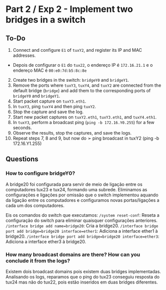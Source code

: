 # Part 2 / Exp 2 - Implement two bridges in a switch

## To-Do

1. Connect and configure `E1` of `tuxY2`, and register its IP and MAC addresses.

- Depois de configurar o `E1` do `tux22`, o endereço IP é `172.16.21.1` e o endereço MAC é `00:e0:7d:b5:8c:8e`

2. Create two bridges in the switch: `bridgeY0` and `bridgeY1`.  
3. Remove the ports where `tuxY3`, `tuxY4`, and `tuxY2` are connected from the default bridge (`bridge`) and add them to the corresponding ports of `bridgeY0` and `bridgeY1`.  
4. Start packet capture on `tuxY3.eth1`.  
5. In `tuxY3`, ping `tuxY4` and then ping `tuxY2`.
6. Stop the capture and save the log.  
7. Start new packet captures on `tuxY2.eth1`, `tuxY3.eth1`, and `tuxY4.eth1`.  
8. In `tuxY3`, perform a broadcast ping (`ping -b 172.16.Y0.255`) for a few seconds.  
9. Observe the results, stop the captures, and save the logs.  
10. Repeat steps 7, 8 and 9, but now do
➢ ping broadcast in tuxY2 (ping -b 172.16.Y1.255)


## Questions

### How to configure bridgeY0?
A bridge20 foi configurada para servir de meio de ligação entre os computadores tux23 e tux24, formando uma subrede. Eliminamos as configurações e ligações por omissão que o switch implementou aquando da ligação entre os computadores e configuramos novas portas/ligações a cada um dos computadores.

Eis os comandos do switch que executamos:
`/system reset-conf`: Reseta a configuração do switch para eliminar quaisquer configurações anteriores.
`/interface bridge add name=bridge20`: Cria a bridge20.
`/interface bridge port add bridge=bridge20 interface=ether1`: Adiciona a interface ether1 à bridge20.
`/interface bridge port add bridge=bridge20 interface=ether3`: Adiciona a interface ether3 à bridge20.

### How many broadcast domains are there? How can you conclude it from the logs?
Existem dois broadcast domains pois existem duas bridges implementadas. Analisando os logs, reparamos que o ping do tux23 conseguiu resposta do tux24 mas não do tux22, pois estão inseridos em duas bridges diferentes.
